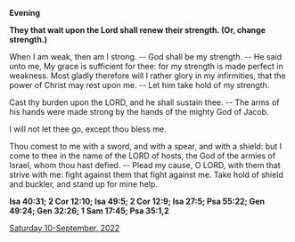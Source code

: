 **Evening**

**They that wait upon the Lord shall renew their strength. (Or, change strength.)**
 
When I am weak, then am I strong. -- God shall be my strength. -- He said unto me, My grace is sufficient for thee: for my strength is made perfect in weakness. Most gladly therefore will I rather glory in my infirmities, that the power of Christ may rest upon me. -- Let him take hold of my strength.
 
Cast thy burden upon the LORD, and he shall sustain thee. -- The arms of his hands were made strong by the hands of the mighty God of Jacob.
 
I will not let thee go, except thou bless me.
 
Thou comest to me with a sword, and with a spear, and with a shield: but I come to thee in the name of the LORD of hosts, the God of the armies of Israel, whom thou hast defied. -- Plead my cause, O LORD, with them that strive with me: fight against them that fight against me. Take hold of shield and buckler, and stand up for mine help.  

**Isa 40:31; 2 Cor 12:10; Isa 49:5; 2 Cor 12:9; Isa 27:5; Psa 55:22; Gen 49:24; Gen 32:26; 1 Sam 17:45; Psa 35:1,2**

[Saturday 10-September, 2022](https://t.me/daily_light)

